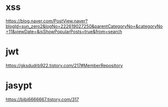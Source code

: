 # xss 
https://blog.naver.com/PostView.naver?blogId=sun_zero2&logNo=222619027250&parentCategoryNo=&categoryNo=11&viewDate=&isShowPopularPosts=true&from=search

# jwt	
https://gksdudrb922.tistory.com/217#MemberRepository
	 
# jasypt
https://bibi6666667.tistory.com/317